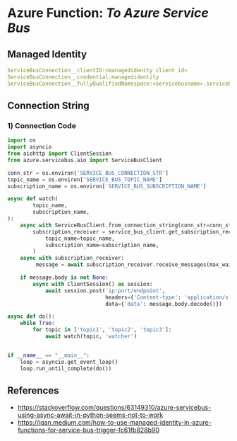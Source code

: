 # Azure Function: _To Azure Service Bus_

## Managed Identity

```yaml
ServiceBusConnection__clientID:<managedidenity client id>
ServiceBusConnection__credential:managedidentity
ServiceBusConnection__fullyQualifiedNamespace:<servicebusname>.servicebus.windows.net
```

## Connection String

### 1) Connection Code

```python
import os
import asyncio
from aiohttp import ClientSession
from azure.servicebus.aio import ServiceBusClient

conn_str = os.environ['SERVICE_BUS_CONNECTION_STR']
topic_name = os.environ['SERVICE_BUS_TOPIC_NAME']
subscription_name = os.environ['SERVICE_BUS_SUBSCRIPTION_NAME']

async def watch(
        topic_name,
        subscription_name,
):
    async with ServiceBusClient.from_connection_string(conn_str=conn_str) as service_bus_client:
        subscription_receiver = service_bus_client.get_subscription_receiver(
            topic_name=topic_name,
            subscription_name=subscription_name,
        )
    async with subscription_receiver:
         message = await subscription_receiver.receive_messages(max_wait_time=1)

    if message.body is not None:
        async with ClientSession() as session:
            await session.post('ip:port/endpoint',
                               headers={'Content-type': 'application/x-www-form-urlencoded'},
                               data={'data': message.body.decode()})

async def do():
    while True:
        for topic in ['topic1', 'topic2', 'topic3']:
            await watch(topic, 'watcher')


if __name__ == "__main__":
    loop = asyncio.get_event_loop()
    loop.run_until_complete(do())
```

## References

- https://stackoverflow.com/questions/63149310/azure-servicebus-using-async-await-in-python-seems-not-to-work
- https://iqan.medium.com/how-to-use-managed-identity-in-azure-functions-for-service-bus-trigger-fc61fb828b90
